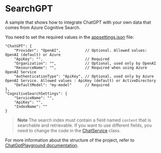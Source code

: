 # SearchGPT

A sample that shows how to integrate ChatGPT with your own data that comes from Azure Cognitive Search.

You need to set the required values in the [appsettings.json]() file:

    "ChatGPT": {
        "Provider": "OpenAI",           // Optional. Allowed values: OpenAI (default) or Azure
        "ApiKey": "",                   // Required
        "Organization": "",             // Optional, used only by OpenAI
        "ResourceName": "",             // Required when using Azure OpenAI Service
        "AuthenticationType": "ApiKey", // Optional, used only by Azure OpenAI Service. Allowed values : ApiKey (default) or ActiveDirectory
        "DefaultModel": "my-model"      // Required  
    },
    "CognitiveSearchSettings": {
        "ServiceName": "",
        "ApiKey": "",
        "IndexName": ""
    }

> **Note**
The search index must contain a field named `content` that is searchable and retrievable. If you want to use different fields, you need to change the code in the [ChatService]() class.

For more information about the structure of the project, refer to [ChatGptPlayground documentation](https://github.com/marcominerva/ChatGptPlayground).